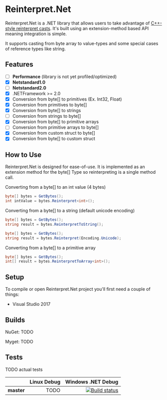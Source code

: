 # Reinterpret.Net

Reinterpret.Net is a .NET library that allows users to take advantage of [C++-style reinterpret casts](http://en.cppreference.com/w/cpp/language/reinterpret_cast). It's built using an extension-method based API meaning integration is simple.

It supports casting from byte array to value-types and some special cases of reference types like string.

## Features
- [ ] **Performance** (library is not yet profiled/optimized)
- [x] **Netstandard1.0**
- [ ] **Netstandard2.0**
- [x] .NETFramework >= 2.0
- [x] Conversion from byte\[\] to primitives (Ex. Int32, Float)
- [x] Conversion from primitives to byte\[\]
- [x] Conversion from byte\[\] to strings
- [ ] Conversion from strings to byte\[\]
- [x] Conversion from byte\[\] to primitive arrays
- [ ] Conversion from primitive arrays to byte\[\]
- [x] Conversion from custom struct to byte\[\]
- [x] Conversion from byte\[\] to custom struct

## How to Use

Reinterpret.Net is designed for ease-of-use. It is implemented as an extension method for the byte\[\] Type so reinterpreting is a single method call.

Converting from a byte\[\] to an int value (4 bytes)
```csharp
byte[] bytes = GetBytes();
int intValue = bytes.Reinterpret<int>();
```

Converting from a byte\[\] to a string (default unicode encoding)
```csharp
byte[] bytes = GetBytes();
string result = bytes.ReinterpretToString();
```
```csharp
byte[] bytes = GetBytes();
string result = bytes.Reinterpret(Encoding.Unicode);
```

Converting from a byte\[\] to a primitive array
```csharp
byte[] bytes = GetBytes();
int[] result = bytes.ReinterpretToArray<int>();
```

## Setup

To compile or open Reinterpret.Net project you'll first need a couple of things:

* Visual Studio 2017

## Builds

NuGet: TODO

Myget: TODO

## Tests

TODO actual tests

|    | Linux Debug | Windows .NET Debug |
|:---|----------------:|------------------:|
|**master**| TODO | [![Build status](https://ci.appveyor.com/api/projects/status/cmwpfv2n91oxq5jn/branch/master?svg=true)](https://ci.appveyor.com/project/HelloKitty/reinterpret-net/branch/master) |
